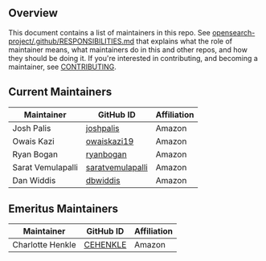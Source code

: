 ## Overview

This document contains a list of maintainers in this repo. See [opensearch-project/.github/RESPONSIBILITIES.md](https://github.com/opensearch-project/.github/blob/main/RESPONSIBILITIES.md#maintainer-responsibilities) that explains what the role of maintainer means, what maintainers do in this and other repos, and how they should be doing it. If you're interested in contributing, and becoming a maintainer, see [CONTRIBUTING](CONTRIBUTING.md).

## Current Maintainers

| Maintainer        | GitHub ID                                               | Affiliation |
| ----------------- | ------------------------------------------------------- | ----------- |
| Josh Palis        | [joshpalis](https://github.com/joshpalis)               | Amazon      |
| Owais Kazi        | [owaiskazi19](https://github.com/owaiskazi19)           | Amazon      |
| Ryan Bogan        | [ryanbogan](https://github.com/ryanbogan)               | Amazon      |
| Sarat Vemulapalli | [saratvemulapalli](https://github.com/saratvemulapalli) | Amazon      |
| Dan Widdis        | [dbwiddis](https://github.com/dbwiddis)                 | Amazon      |

## Emeritus Maintainers

| Maintainer        | GitHub ID                                               | Affiliation |
| ----------------- | ------------------------------------------------------- | ----------- |
| Charlotte Henkle  | [CEHENKLE](https://github.com/CEHENKLE)                 | Amazon      |
